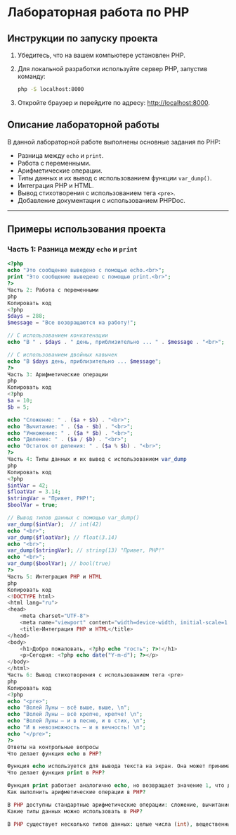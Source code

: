 # Лабораторная работа по PHP

## Инструкции по запуску проекта

1. Убедитесь, что на вашем компьютере установлен PHP.
2. Для локальной разработки используйте сервер PHP, запустив команду:

    ```bash
    php -S localhost:8000
    ```

3. Откройте браузер и перейдите по адресу: [http://localhost:8000](http://localhost:8000).

## Описание лабораторной работы

В данной лабораторной работе выполнены основные задания по PHP:
- Разница между `echo` и `print`.
- Работа с переменными.
- Арифметические операции.
- Типы данных и их вывод с использованием функции `var_dump()`.
- Интеграция PHP и HTML.
- Вывод стихотворения с использованием тега `<pre>`.
- Добавление документации с использованием PHPDoc.

---

## Примеры использования проекта

### Часть 1: Разница между `echo` и `print`

```php
<?php
echo "Это сообщение выведено с помощью echo.<br>";
print "Это сообщение выведено с помощью print.<br>";
?>
Часть 2: Работа с переменными
php
Копировать код
<?php
$days = 288;
$message = "Все возвращаются на работу!";

// С использованием конкатенации
echo "В " . $days . " день, приблизительно ... " . $message . "<br>";

// С использованием двойных кавычек
echo "В $days день, приблизительно ... $message";
?>
Часть 3: Арифметические операции
php
Копировать код
<?php
$a = 10;
$b = 5;

echo "Сложение: " . ($a + $b) . "<br>";
echo "Вычитание: " . ($a - $b) . "<br>";
echo "Умножение: " . ($a * $b) . "<br>";
echo "Деление: " . ($a / $b) . "<br>";
echo "Остаток от деления: " . ($a % $b) . "<br>";
?>
Часть 4: Типы данных и их вывод с использованием var_dump
php
Копировать код
<?php
$intVar = 42;
$floatVar = 3.14;
$stringVar = "Привет, PHP!";
$boolVar = true;

// Вывод типов данных с помощью var_dump()
var_dump($intVar);  // int(42)
echo "<br>";
var_dump($floatVar); // float(3.14)
echo "<br>";
var_dump($stringVar); // string(13) "Привет, PHP!"
echo "<br>";
var_dump($boolVar); // bool(true)
?>
Часть 5: Интеграция PHP и HTML
php
Копировать код
<!DOCTYPE html>
<html lang="ru">
<head>
    <meta charset="UTF-8">
    <meta name="viewport" content="width=device-width, initial-scale=1.0">
    <title>Интеграция PHP и HTML</title>
</head>
<body>
    <h1>Добро пожаловать, <?php echo "гость"; ?>!</h1>
    <p>Сегодня: <?php echo date("Y-m-d"); ?></p>
</body>
</html>
Часть 6: Вывод стихотворения с использованием тега <pre>
php
Копировать код
<?php
echo "<pre>";
echo "Волей Луны — всё выше, выше, \n";
echo "Волей Луны — всё крепче, крепче! \n";
echo "Волей Луны — и в песню, и в стих, \n";
echo "И в невозможность — и в вечность! \n";
echo "</pre>";
?>
Ответы на контрольные вопросы
Что делает функция echo в PHP?

Функция echo используется для вывода текста на экран. Она может принимать несколько параметров и выводить их через запятую.
Что делает функция print в PHP?

Функция print работает аналогично echo, но возвращает значение 1, что делает ее пригодной для использования в выражениях.
Как выполнить арифметические операции в PHP?

В PHP доступны стандартные арифметические операции: сложение, вычитание, умножение, деление и получение остатка от деления, например, $a + $b.
Какие типы данных можно использовать в PHP?

В PHP существует несколько типов данных: целые числа (int), вещественные числа (float), строки (string), булевы значения (bool), массивы и объекты.